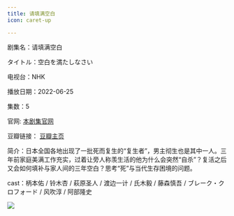 ```yaml
---
title: 请填满空白
icon: caret-up

---
```


剧集名：请填满空白

タイトル：空白を満たしなさい

电视台：NHK

播放日期：2022-06-25

集数：5

官网: [本剧集官网](https://www.nhk.jp/p/ts/P89L596WL7/)

豆瓣链接： [豆瓣主页](https://movie.douban.com/subject/35800421/)


简介：日本全国各地出现了一批死而复生的“复生者”，男主彻生也是其中一人。三年前家庭美满工作充实，过着让旁人称羡生活的他为什么会突然“自杀”？复活之后又会如何填补与家人间的三年空白？思考“死”与当代生存困境的问题。

cast：柄本佑 / 铃木杏 / 萩原圣人 / 渡边一计 / 氏木毅 / 藤森慎吾 / ブレーク・クロフォード / 风吹淳 / 阿部隆史

![](https://listpic.tsgsanjiao.com/2022/2022qtmkb.jpg)
